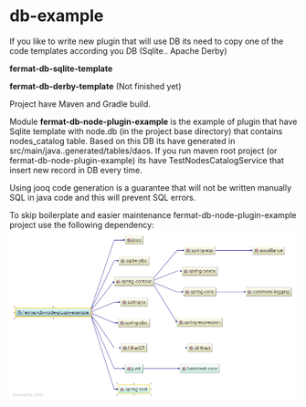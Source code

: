 # db-example

If you like to write new plugin that will use DB its need to copy one of the code templates according you DB (Sqlite.. Apache Derby)

**fermat-db-sqlite-template**

**fermat-db-derby-template** (Not finished yet)

Project have Maven and Gradle build.

Module **fermat-db-node-plugin-example** is the example of plugin that have Sqlite template with node.db (in the project base directory) that contains nodes_catalog table.
Based on this DB its have generated in src/main/java..generated/tables/daos.
If you run maven root project (or fermat-db-node-plugin-example) its have TestNodesCatalogService that insert new record in DB every time.

Using jooq code generation is a guarantee that will not be written manually SQL in java code and this will prevent SQL errors.

To skip boilerplate and easier maintenance fermat-db-node-plugin-example project use the following dependency:
![Package Dependency](https://github.com/sytolk/db-example/blob/master/doc/diagram.png)





